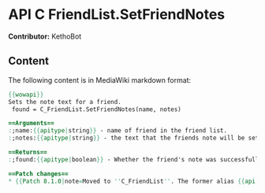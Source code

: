 # API C FriendList.SetFriendNotes

**Contributor:** KethoBot

## Content

The following content is in MediaWiki markdown format:

```mediawiki
{{wowapi}}
Sets the note text for a friend.
 found = C_FriendList.SetFriendNotes(name, notes)

==Arguments==
:;name:{{apitype|string}} - name of friend in the friend list.
:;notes:{{apitype|string}} - the text that the friends note will be set to, up to 48 characters, anything longer will be truncated.

==Returns==
:;found:{{apitype|boolean}} - Whether the friend's note was successfully set.

==Patch changes==
* {{Patch 8.1.0|note=Moved to ''C_FriendList''. The former alias {{api|SetFriendNotes}} is deprecated and will be removed in the following expansion.}}
```